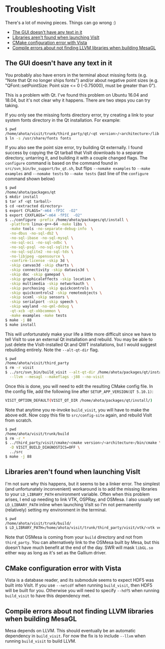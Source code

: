 # Troubleshooting VisIt

There's a lot of moving pieces. Things can go wrong :)

- [The GUI doesn't have any text in it](#the-gui-doesnt-have-any-text-in-it)
- [Libraries aren't found when launching VisIt](#libraries-arent-found-when-launching-visit)
- [CMake configuration error with Vista](#cmake-configuration-error-with-vista)
- [Compile errors about not finding LLVM libraries when building MesaGL](#compile-errors-about-not-finding-llvm-libraries-when-building-mesagl)

## The GUI doesn't have any text in it

You probably also have errors in the terminal about missing fonts (e.g. "Note that Qt no longer ships fonts")
and/or about negative point sizes (e.g. "QFont::setPointSize: Point size <= 0 (-0.75000), must be greater than 0").

This is a problem with Qt. I've found this problem on Ubuntu 16.04 and 18.04, but it's not clear why it happens.
There are two steps you can try taking.

If you only see the missing fonts directory error, try creating a link to your system fonts directory in the Qt installation.
For example:

```bash
$ pwd
/home/ahota/visit/trunk/third_party/qt/<qt version>/<architecture>/lib
$ ln -s /usr/share/fonts fonts
```

If you also see the point size error, try building Qt externally. I found
success by copying the Qt tarball that VisIt downloads to a separate directory,
untarring it, and building it with a couple changed flags. The `configure`
command is based on the command found in `src/svn_bin/bv_support/bv_qt.sh`, but
flips `--nomake examples` to `--make examples` and `--nomake tests` to `--make
tests` (last line of the `configure` command shown below)

```bash
$ pwd
/home/ahota/packages/qt
$ mkdir install
$ tar xf <qt tarball>
$ cd <extracted directory>
$ export CFLAGS="-m64 -fPIC  -O2"
$ export CXXFLAGS="-m64 -fPIC  -O2"
$ ../configure -prefix /home/ahota/packages/qt/install \
  -platform linux-g++-64 -make libs \
  -make tools -no-separate-debug-info  \
  -no-dbus -no-sql-db2 \
  -no-sql-ibase -no-sql-mysql \
  -no-sql-oci -no-sql-odbc \
  -no-sql-psql -no-sql-sqlite \
  -no-sql-sqlite2 -no-sql-tds \
  -no-libjpeg -opensource \
  -confirm-license -skip 3d \
  -skip canvas3d -skip charts \
  -skip connectivity -skip datavis3d \
  -skip doc -skip gamepad \
  -skip graphicaleffects -skip location \
  -skip multimedia -skip networkauth \
  -skip purchasing -skip quickcontrols \
  -skip quickcontrols2 -skip remoteobjects \
  -skip scxml -skip sensors \
  -skip serialport -skip speech \
  -skip wayland -no-qml-debug \
  -qt-xcb -qt-xkbcommon \
  -make examples -make tests
$ make -j 88
$ make install
```

This will unfortunately make your life a little more difficult since we have to
tell VisIt to use an external Qt installation and rebuild. You may be able to
just delete the VisIt-installed Qt and QWT installations, but I would suggest
rebuilding entirely. Note the `--alt-qt-dir` flag.

```bash
$ pwd
/home/ahota/visit/third_party
$ rm -r visit
$ ../src/svn_bin/build_visit --alt-qt-dir /home/ahota/packages/qt/install --vtk --ospray \
  --llvm --mesagl --makeflags -j88 --no-visit
```

Once this is done, you will need to edit the resulting CMake config file.
In the config file, add the following line after `SETUP_APP_VERSION(QT 5.10.1)`:

```bash
VISIT_OPTION_DEFAULT(VISIT_QT_DIR /home/ahota/packages/qt/install/)
```

Note that anytime you re-invoke `build_visit`, you will have to make the above
edit.  Now copy this file to `src/config-site` again, and rebuild VisIt from
scratch.

```bash
$ pwd
/home/ahota/visit/trunk/build
$ rm -r *
$ ../third_party/visit/cmake/<cmake version>/<architecture>/bin/cmake \
  -D VISIT_BUILD_DIAGNOSTICS=OFF \
  ../src
$ make -j 88
```

## Libraries aren't found when launching VisIt

I'm not sure why this happens, but it seems to be a linker error. The simplest
(and unfortunately inconvenient) workaround is to add the missing libraries to
your `LD_LIBRARY_PATH` environment variable. Often when this problem arises, I
end up needing to link VTK, OSPRay, and OSMesa. I also usually set
`LD_LIBRARY_PATH` inline when launching VisIt so I'm not permanently
(relatively) setting my environment in the terminal.

```bash
$ pwd
/home/ahota/visit/trunk/build/
$ LD_LIBRARY_PATH=/home/ahota/visit/trunk/third_party/visit/vtk/<vtk version>/<architecture>/lib:/home/ahota/visit/trunk/third_party/visit/ospray/<ospray version>/<architecture>/lib:/home/ahota/visit/trunk/build/lib/osmesa/:$LD_LIBRARY_PATH ./bin/visit -o /path/to/dataset
```

Note that OSMesa is coming from your `build` directory and not from
`third_party`.  You can alternatively link to the OSMesa built by Mesa, but
this doesn't have much benefit at the end of the day.  SWR will mask `libGL.so`
either way as long as it's set as the Gallium driver.

## CMake configuration error with Vista

Vista is a database reader, and its submodule seems to expect HDF5 was built
into VisIt.  If you use `--netcdf` when running `build_visit`, then HDF5 will
be built for you.  Otherwise you will need to specify `--hdf5` when running
`build_visit` to have this dependency met.

## Compile errors about not finding LLVM libraries when building MesaGL

Mesa depends on LLVM. This should eventually be an automatic dependency in
`build_visit`.  For now the fix is to include `--llvm` when running
`build_visit` to build LLVM.

